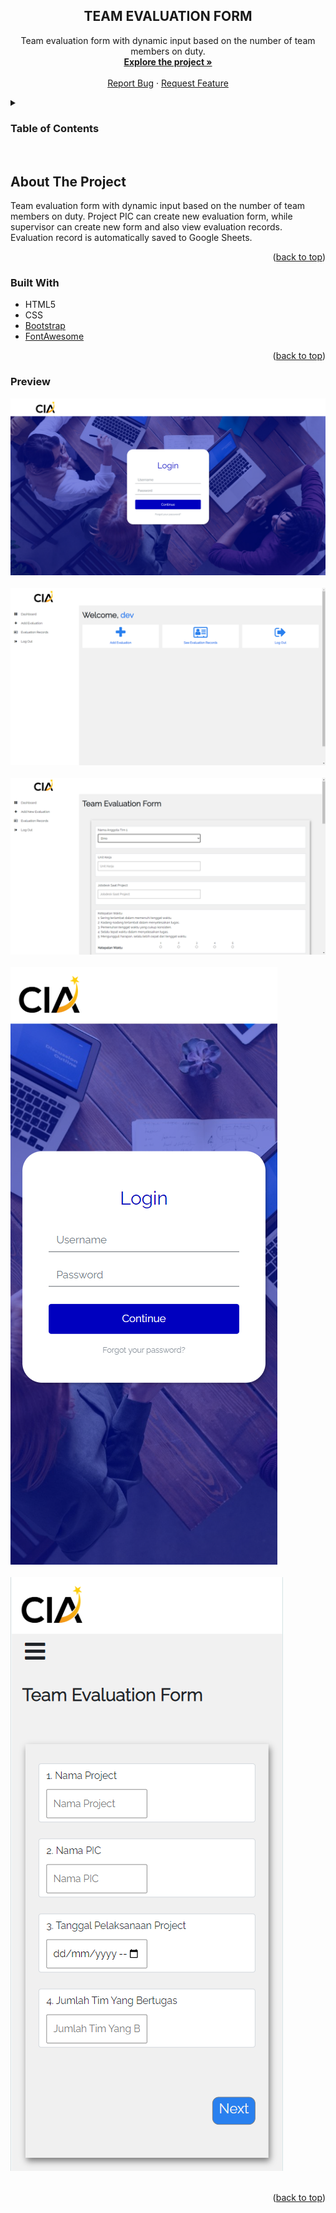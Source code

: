 <h2 align="center">TEAM EVALUATION FORM</h2>

  <p align="center">
    Team evaluation form with dynamic input based on the number of team members on duty.
    <br />
    <a href="https://github.com/AnthonyGunardi/Digital-Invitation-with-Countdown"><strong>Explore the project »</strong></a>
    <br />
    <br />
    <a href="https://github.com/AnthonyGunardi/Digital-Invitation-with-Countdown/issues">Report Bug</a>
    ·
    <a href="https://github.com/AnthonyGunardi/Digital-Invitation-with-Countdown/issues">Request Feature</a>
  </p>
</div>



<!-- TABLE OF CONTENTS -->
<details>
  <summary><h3>Table of Contents</h3></summary>
  <ol>
    <li>
      <a href="#about-the-project">About The Project</a>
      <ul>
        <li><a href="#built-with">Built With</a></li>
        <li><a href="#preview">Preview</a></li>
      </ul>
    </li>
  </ol>
</details>
<br>


## About The Project
Team evaluation form with dynamic input based on the number of team members on duty. Project PIC can create new evaluation form, while supervisor can create new form and also view evaluation records. Evaluation record is automatically saved to Google Sheets.

<p align="right">(<a href="#top">back to top</a>)</p>


### Built With

* HTML5
* CSS
* [Bootstrap](https://getbootstrap.com)
* [FontAwesome](https://fontawesome.com)

<p align="right">(<a href="#top">back to top</a>)</p>

### Preview

![Desktop view 01](/assets/img/screenshot-desktop-01.png)<br><br>
![Desktop view 02](/assets/img/screenshot-desktop-02.png)<br><br>
![Desktop view 03](/assets/img/screenshot-desktop-03.png)<br><br>
![Mobile view 01](/assets/img/screenshot-mobile-01.png)<br><br>
![Mobile view 02](/assets/img/screenshot-mobile-02.png)<br><br>

<p align="right">(<a href="#top">back to top</a>)</p>
